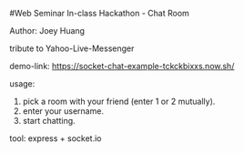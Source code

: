 #Web Seminar In-class Hackathon - Chat Room

Author: Joey Huang

tribute to Yahoo-Live-Messenger

demo-link: https://socket-chat-example-tckckbixxs.now.sh/

usage:
1. pick a room with your friend (enter 1 or 2 mutually).
2. enter your username.
3. start chatting.

tool:
express + socket.io